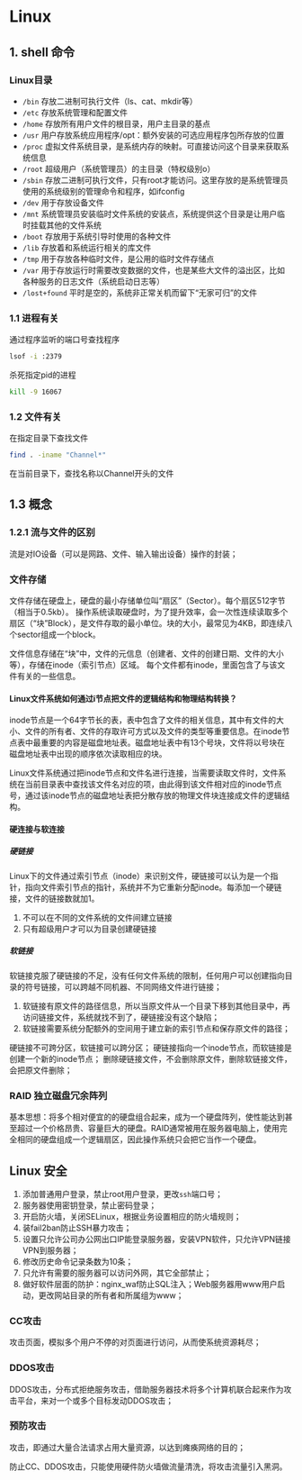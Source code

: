 # Linux

## 1. shell 命令

### Linux目录

- ``/bin`` 存放二进制可执行文件（ls、cat、mkdir等）
- ``/etc`` 存放系统管理和配置文件
- ``/home`` 存放所有用户文件的根目录，用户主目录的基点
- ``/usr`` 用户存放系统应用程序/opt：额外安装的可选应用程序包所存放的位置
- ``/proc`` 虚拟文件系统目录，是系统内存的映射。可直接访问这个目录来获取系统信息
- ``/root`` 超级用户（系统管理员）的主目录（特权级别o）
- ``/sbin`` 存放二进制可执行文件，只有root才能访问。这里存放的是系统管理员使用的系统级别的管理命令和程序，如ifconfig
- ``/dev`` 用于存放设备文件
- ``/mnt`` 系统管理员安装临时文件系统的安装点，系统提供这个目录是让用户临时挂载其他的文件系统
- ``/boot`` 存放用于系统引导时使用的各种文件
- ``/lib`` 存放着和系统运行相关的库文件
- ``/tmp`` 用于存放各种临时文件，是公用的临时文件存储点
- ``/var`` 用于存放运行时需要改变数据的文件，也是某些大文件的溢出区，比如各种服务的日志文件（系统启动日志等）
- ``/lost+found`` 平时是空的，系统非正常关机而留下“无家可归”的文件

### 1.1 进程有关

通过程序监听的端口号查找程序

```bash
lsof -i :2379
```

杀死指定pid的进程

```bash
kill -9 16067
```

### 1.2 文件有关

在指定目录下查找文件

```sh
find . -iname "Channel*"
```

在当前目录下，查找名称以Channel开头的文件

## 1.3 概念

### 1.2.1 流与文件的区别

流是对IO设备（可以是网路、文件、输入输出设备）操作的封装；

### 文件存储

文件存储在硬盘上，硬盘的最小存储单位叫“扇区”（Sector）。每个扇区512字节（相当于0.5kb）。
操作系统读取硬盘时，为了提升效率，会一次性连续读取多个扇区（“块”Block），是文件存取的最小单位。块的大小，最常见为4KB，即连续八个sector组成一个block。

文件信息存储在“块”中，文件的元信息（创建者、文件的创建日期、文件的大小等），存储在inode（索引节点）区域。
每个文件都有inode，里面包含了与该文件有关的一些信息。

#### Linux文件系统如何通过i节点把文件的逻辑结构和物理结构转换？

inode节点是一个64字节长的表，表中包含了文件的相关信息，其中有文件的大小、文件的所有者、文件的存取许可方式以及文件的类型等重要信息。在inode节点表中最重要的内容是磁盘地址表。磁盘地址表中有13个号块，文件将以号块在磁盘地址表中出现的顺序依次读取相应的块。

Linux文件系统通过把inode节点和文件名进行连接，当需要读取文件时，文件系统在当前目录表中查找该文件名对应的项，由此得到该文件相对应的inode节点号，通过该inode节点的磁盘地址表把分散存放的物理文件块连接成文件的逻辑结构。

#### 硬连接与软连接

##### 硬链接

Linux下的文件通过索引节点（inode）来识别文件，硬链接可以认为是一个指针，指向文件索引节点的指针，系统并不为它重新分配inode。每添加一个硬链接，文件的链接数就加1。

1. 不可以在不同的文件系统的文件间建立链接
2. 只有超级用户才可以为目录创建硬链接

##### 软链接

软链接克服了硬链接的不足，没有任何文件系统的限制，任何用户可以创建指向目录的符号链接，可以跨越不同机器、不同网络文件进行链接；

1. 软链接有原文件的路径信息，所以当原文件从一个目录下移到其他目录中，再访问链接文件，系统就找不到了，硬链接没有这个缺陷；
2. 软链接需要系统分配额外的空间用于建立新的索引节点和保存原文件的路径；

硬链接不可跨分区，软链接可以跨分区；
硬链接指向一个inode节点，而软链接是创建一个新的inode节点；
删除硬链接文件，不会删除原文件，删除软链接文件，会把原文件删除；

### RAID 独立磁盘冗余阵列

基本思想：将多个相对便宜的的硬盘组合起来，成为一个硬盘阵列，使性能达到甚至超过一个价格昂贵、容量巨大的硬盘。RAID通常被用在服务器电脑上，使用完全相同的硬盘组成一个逻辑扇区，因此操作系统只会把它当作一个硬盘。

## Linux 安全

1. 添加普通用户登录，禁止root用户登录，更改``ssh``端口号；
2. 服务器使用密钥登录，禁止密码登录；
3. 开启防火墙，关闭SELinux，根据业务设置相应的防火墙规则；
4. 装fail2ban防止SSH暴力攻击；
5. 设置只允许公司办公网出口IP能登录服务器，安装VPN软件，只允许VPN链接VPN到服务器；
6. 修改历史命令记录条数为10条；
7. 只允许有需要的服务器可以访问外网，其它全部禁止；
8. 做好软件层面的防护：nginx_waf防止SQL注入；Web服务器用www用户启动，更改网站目录的所有者和所属组为www；

### CC攻击

攻击页面，模拟多个用户不停的对页面进行访问，从而使系统资源耗尽；

### DDOS攻击

DDOS攻击，分布式拒绝服务攻击，借助服务器技术将多个计算机联合起来作为攻击平台，来对一个或多个目标发动DDOS攻击；

### 预防攻击

攻击，即通过大量合法请求占用大量资源，以达到瘫痪网络的目的；

防止CC、DDOS攻击，只能使用硬件防火墙做流量清洗，将攻击流量引入黑洞。
